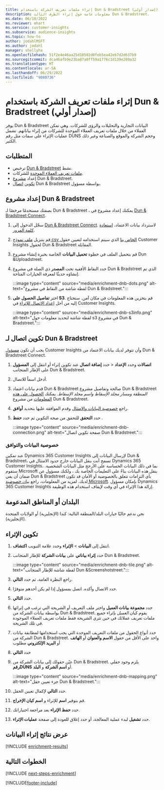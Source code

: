 ```yaml
---
title: إثراء ملفات تعريف الشركة باستخدام Dun & Bradstreet (إصدار أولي)
description: معلومات عامة حول إثراء الطرف الثالث Dun & Bradstreet.
ms.date: 06/10/2022
ms.reviewer: mhart
ms.service: customer-insights
ms.subservice: audience-insights
ms.topic: how-to
author: jodahlMSFT
ms.author: jodahl
manager: shellyha
ms.openlocfilehash: 51f2e4e46aa25d10502d0feb5ea42eb7d2d637b9
ms.sourcegitcommit: dca46afb9e23ba87a0ff59a1776c1d139e209a32
ms.translationtype: HT
ms.contentlocale: ar-SA
ms.lasthandoff: 06/29/2022
ms.locfileid: "9080736"
---
```

# <a name="enrich-company-profiles-with-dun--bradstreet-preview"></a>إثراء ملفات تعريف الشركة باستخدام Dun & Bradstreet (إصدار أولي)

يوفر Dun & Bradstreet البيانات التجارية والتحليلات والرؤى للشركات. وهي تمكن العملاء من خلال ملفات تعريف العملاء الموحدة للشركات من إثراء بياناتهم. تشمل عمليات الإثراء على سمات مثل رقم DUNS وحجم الشركة والموقع والصناعة وغير ذلك الكثير.

## <a name="prerequisites"></a>المتطلبات

- ترخيص [Dun & Bradstreet](https://www.dnb.com/marketing/media/give-your-data-a-boost.html?source=microsoft_audience_insights) نشط.
- [ملفات تعريف العملاء الموحدة](customer-profiles.md) للشركات.
- إعداد [مشروع](#set-up-your-dun--bradstreet-project) Dun & Bradstreet.
- [تكوين](#configure-a-connection-for-dun--bradstreet) [اتصال](connections.md) Dun & Bradstreet بواسطة مسؤول.

## <a name="set-up-your-dun--bradstreet-project"></a>إعداد مشروع Dun & Bradstreet

بصفتك مستخدمًا مرخصًا لـ Dun & Bradstreet ، يمكنك إعداد مشروع في [Dun & Bradstreet Connect](https://connect.dnb.com?lead_source=microsoft_audienceinsights).

1. سجّل الدخول إلى [Dun & Bradstreet Connect](https://connect.dnb.com?lead_source=microsoft_audienceinsights). لاسترداد بيانات الاعتماد، [استعادة كلمة المرور](https://sso.dnb.com/signin/forgot-password?lead_source=microsoft_audienceinsights).

1. قم بتنزيل [ملف نموذج csv الخاص بنا](https://c360devenrichment.blob.core.windows.net/mapping/DnBCIdatamapping.csv) الذي سيتم استخدامه لتعيين حقول Customer Insights لحقول Dun & Bradstreet المقابلة.

1. قم بتحميل الملف في خطوة **تحميل البيانات** الخاصة بخبرة إنشاء مشروع Dun &Uploadstreet.

1. حدد النقاط الأفقية تحت **المصدر** ذي الصلة في مشروع Dun & Bradstreet الذي تم إنشاؤه حديثًا لمعرفة الخيارات المتاحة.

   :::image type="content" source="media/enrichment-dnb-dots.png" alt-text="لقطة شاشة من النقاط في مشروع Dun & Bradstreet.":::

1. اختر **تفاصيل الحصول على S3**. قم بتخزين هذه المعلومات في مكان آمن. ستحتاج إليه من أجل [إعداد الاتصال للإثراء](#configure-a-connection-for-dun--bradstreet) في Customer Insights.

   :::image type="content" source="media/enrichment-dnb-s3info.png" alt-text="لقطة شاشة لتحديد معلومات حول s3 في مشروع Dun & Bradstreet.":::

## <a name="configure-a-connection-for-dun--bradstreet"></a>تكوين اتصال لـ Dun & Bradstreet

يجب أن تكون [مسؤول](permissions.md#admin) Customer Insights وأن تتوفر لديك بيانات الاعتماد من Dun & Bradstreet Connect.

1. حدد **إضافة اتصال** عند تكوين إثراء أو انتقل إلى **المسؤول‏‎** > **اتصالات** وحدد **الإعداد** على الإطار المتجانب Dun & Bradstreet.

1. أدخل اسماً للاتصال.

1. قدم بيانات اعتماد Dun & Bradstreet صالحة وتفاصيل مشروع Dun & Bradstreet *المنطقة ومسار مجلد الإسقاط واسم مجلد الإسقاط*. يمكنك [الحصول على هذه المعلومات](#set-up-your-dun--bradstreet-project) من مشروع Dun & Bradstreet.

1. راجع [خصوصية البيانات والامتثال](#data-privacy-and-compliance) وقدم الموافقة عليها بتحديد **أوافق**.

1. حدد **التحقق** للتحقق من صحة التكوين ثم حدد **حفظ** .

   :::image type="content" source="media/enrichment-dnb-connection.png" alt-text="صفحة تكوين اتصال Dun & Bradstreet.":::

### <a name="data-privacy-and-compliance"></a>خصوصية البيانات والتوافق

عند تمكين Dynamics 365 Customer Insights لإرسال البيانات إلى Dun & Bradstreet، تسمح أنت بنقل البيانات خارج حدود الامتثال في Dynamics 365 Customer Insights، بما في ذلك البيانات الحساسة على الأرجح مثل البيانات الشخصية. ستقوم Microsoft بنقل هذه البيانات بناءً على التعليمات الخاصة بك ، ولكنك مسؤول عن ضمان أن يفي Dun & Bradstreet بأي التزامات تتعلق بالخصوصية أو الأمان قد تكون لديك. لمزيد من المعلومات، راجع [بيان خصوصية Microsoft](https://go.microsoft.com/fwlink/?linkid=396732).
بإمكان مسؤول Dynamics 365 Customer Insights إزالة هذا الإثراء في أي وقت لإيقاف استخدام هذه الوظيفة.

## <a name="supported-countries-or-regions"></a>البلدان أو المناطق المدعومة

نحن ندعم حاليًا خيارات البلد/المنطقة التالية: كندا (الإنجليزية) أو الولايات المتحدة (الإنجليزية).

## <a name="configure-the-enrichment"></a>تكوين الإثراء

1. انتقل إلى **البيانات** > **الإثراء** وحدد علامة التبويب **اكتشاف**.

1. حدد **إثراء بياناتي‬** على **بيانات الشركة** للإطار المتجانب Dun & Bradstreet.

   :::image type="content" source="media/enrichment-dnb-tile.png" alt-text="لقطة شاشة للإطار المتجانب Dun &Screenshotstreet.":::

1. راجع النظرة العامة، ثم حدد **التالي**.

1. حدد الاتصال وأكده. اتصل بمسؤول إذا لم يكن أحدهم متوفرًا.

1. حدد **التالي**.

1. حدد **مجموعة بيانات العميل** واختر ملف التعريف أو الشريحة التي ترغب في إثرائها بواسطة بيانات الشركة من Dun & Bradstreet. يقوم كيان *العميل* بإثراء جميع ملفات تعريف عملائك في حين تثري الشريحة فقط ملفات تعريف العملاء الموجودة في تلك الشريحة.

1. حدد أنواع الحقول من ملفات التعريف الموحدة التي يجب استخدامها لمطابقة بيانات الشركة من Dun & Bradstreet. واحد على الأقل من حقول **الاسم والعنوان** أو **الهاتف** أو **البريد الإلكتروني** مطلوب

1. حدد **التالي**

1. عيّن حقولك إلى بيانات الشركة من Dun & Bradstreet. يلزم وجود حقلي **رقمDUNS** أو **اسم الشركة** و **البلد**.

      :::image type="content" source="media/enrichment-dnb-mapping.png" alt-text="جزء تعيين حقل Dun & Bradstreet.":::

1. حدد **التالي** لإكمال تعيين الحقل.

1. قم بتوفير **اسم** للإثراء و **اسم كيان الإخراج**.

1. حدد **حفظ الإثراء** بعد مراجعة اختياراتك.

1. حدد **تشغيل** لبدء عملية المعالجة، أو حدد إغلاق للعودة إلى صفحة **عمليات الإثراء**.

## <a name="view-enrichment-results"></a>عرض نتائج إثراء البيانات

[!INCLUDE [enrichment-results](includes/enrichment-results.md)]

## <a name="next-steps"></a>الخطوات التالية

[!INCLUDE [next-steps-enrichment](includes/next-steps-enrichment.md)]

[!INCLUDE[footer-include](includes/footer-banner.md)]
